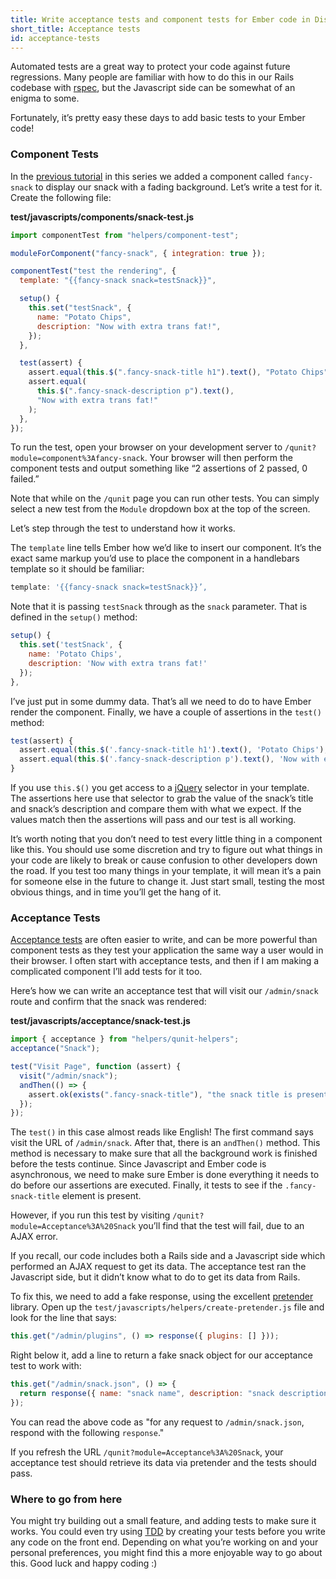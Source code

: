 ```yaml
---
title: Write acceptance tests and component tests for Ember code in Discourse
short_title: Acceptance tests
id: acceptance-tests
---
```


Automated tests are a great way to protect your code against future regressions. Many people are familiar with how to do this in our Rails codebase with [rspec](http://rspec.info/), but the Javascript side can be somewhat of an enigma to some.

Fortunately, it’s pretty easy these days to add basic tests to your Ember code!

### Component Tests

In the [previous tutorial](https://meta.discourse.org/t/adding-ember-components-to-discourse/48891) in this series we added a component called `fancy-snack` to display our snack with a fading background. Let’s write a test for it. Create the following file:

**test/javascripts/components/snack-test.js**

```js
import componentTest from "helpers/component-test";

moduleForComponent("fancy-snack", { integration: true });

componentTest("test the rendering", {
  template: "{{fancy-snack snack=testSnack}}",

  setup() {
    this.set("testSnack", {
      name: "Potato Chips",
      description: "Now with extra trans fat!",
    });
  },

  test(assert) {
    assert.equal(this.$(".fancy-snack-title h1").text(), "Potato Chips");
    assert.equal(
      this.$(".fancy-snack-description p").text(),
      "Now with extra trans fat!"
    );
  },
});
```

To run the test, open your browser on your development server to `/qunit?module=component%3Afancy-snack`. Your browser will then perform the component tests and output something like “2 assertions of 2 passed, 0 failed.”

Note that while on the `/qunit` page you can run other tests. You can simply select a new test from the `Module` dropdown box at the top of the screen.

Let’s step through the test to understand how it works.

The `template` line tells Ember how we’d like to insert our component. It’s the exact same markup you’d use to place the component in a handlebars template so it should be familiar:

```js
template: '{{fancy-snack snack=testSnack}}’,
```

Note that it is passing `testSnack` through as the `snack` parameter. That is defined in the `setup()` method:

```js
setup() {
  this.set('testSnack', {
    name: 'Potato Chips',
    description: 'Now with extra trans fat!'
  });
},
```

I’ve just put in some dummy data. That’s all we need to do to have Ember render the component. Finally, we have a couple of assertions in the `test()` method:

```js
test(assert) {
  assert.equal(this.$('.fancy-snack-title h1').text(), 'Potato Chips');
  assert.equal(this.$('.fancy-snack-description p').text(), 'Now with extra trans fat!');
}
```

If you use `this.$()` you get access to a [jQuery](http://jquery.com/) selector in your template. The assertions here use that selector to grab the value of the snack’s title and snack’s description and compare them with what we expect. If the values match then the assertions will pass and our test is all working.

It’s worth noting that you don’t need to test every little thing in a component like this. You should use some discretion and try to figure out what things in your code are likely to break or cause confusion to other developers down the road. If you test too many things in your template, it will mean it’s a pain for someone else in the future to change it. Just start small, testing the most obvious things, and in time you’ll get the hang of it.

### Acceptance Tests

[Acceptance tests](https://guides.emberjs.com/v1.12.0/testing/acceptance/) are often easier to write, and can be more powerful than component tests as they test your application the same way a user would in their browser. I often start with acceptance tests, and then if I am making a complicated component I’ll add tests for it too.

Here’s how we can write an acceptance test that will visit our `/admin/snack` route and confirm that the snack was rendered:

**test/javascripts/acceptance/snack-test.js**

```js
import { acceptance } from "helpers/qunit-helpers";
acceptance("Snack");

test("Visit Page", function (assert) {
  visit("/admin/snack");
  andThen(() => {
    assert.ok(exists(".fancy-snack-title"), "the snack title is present");
  });
});
```

The `test()` in this case almost reads like English! The first command says visit the URL of `/admin/snack`. After that, there is an `andThen()` method. This method is necessary to make sure that all the background work is finished before the tests continue. Since Javascript and Ember code is asynchronous, we need to make sure Ember is done everything it needs to do before our assertions are executed. Finally, it tests to see if the `.fancy-snack-title` element is present.

However, if you run this test by visiting `/qunit?module=Acceptance%3A%20Snack` you’ll find that the test will fail, due to an AJAX error.

If you recall, our code includes both a Rails side and a Javascript side which performed an AJAX request to get its data. The acceptance test ran the Javascript side, but it didn’t know what to do to get its data from Rails.

To fix this, we need to add a fake response, using the excellent [pretender](https://github.com/pretenderjs/pretender) library. Open up the `test/javascripts/helpers/create-pretender.js` file and look for the line that says:

```js
this.get("/admin/plugins", () => response({ plugins: [] }));
```

Right below it, add a line to return a fake snack object for our acceptance test to work with:

```js
this.get("/admin/snack.json", () => {
  return response({ name: "snack name", description: "snack description" });
});
```

You can read the above code as "for any request to `/admin/snack.json`, respond with the following `response`."

If you refresh the URL `/qunit?module=Acceptance%3A%20Snack`, your acceptance test should retrieve its data via pretender and the tests should pass.

### Where to go from here

You might try building out a small feature, and adding tests to make sure it works. You could even try using [TDD](https://en.wikipedia.org/wiki/Test-driven_development) by creating your tests before you write any code on the front end. Depending on what you’re working on and your personal preferences, you might find this a more enjoyable way to go about this. Good luck and happy coding :)
